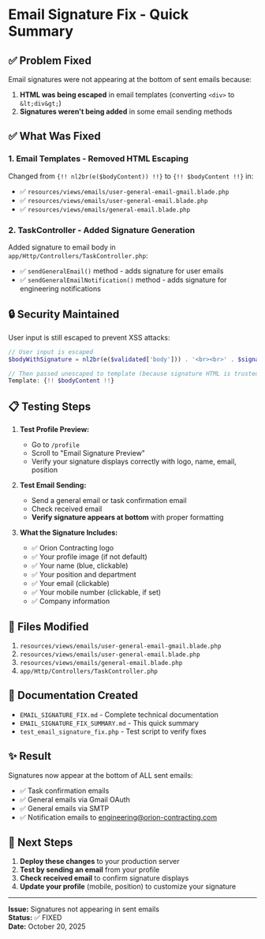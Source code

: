 # Email Signature Fix - Quick Summary

## ✅ Problem Fixed

Email signatures were not appearing at the bottom of sent emails because:
1. **HTML was being escaped** in email templates (converting `<div>` to `&lt;div&gt;`)
2. **Signatures weren't being added** in some email sending methods

## ✅ What Was Fixed

### 1. Email Templates - Removed HTML Escaping
Changed from `{!! nl2br(e($bodyContent)) !!}` to `{!! $bodyContent !!}` in:
- ✅ `resources/views/emails/user-general-email-gmail.blade.php`
- ✅ `resources/views/emails/user-general-email.blade.php`  
- ✅ `resources/views/emails/general-email.blade.php`

### 2. TaskController - Added Signature Generation
Added signature to email body in `app/Http/Controllers/TaskController.php`:
- ✅ `sendGeneralEmail()` method - adds signature for user emails
- ✅ `sendGeneralEmailNotification()` method - adds signature for engineering notifications

## 🔒 Security Maintained

User input is still escaped to prevent XSS attacks:
```php
// User input is escaped
$bodyWithSignature = nl2br(e($validated['body'])) . '<br><br>' . $signature;

// Then passed unescaped to template (because signature HTML is trusted)
Template: {!! $bodyContent !!}
```

## 📋 Testing Steps

1. **Test Profile Preview:**
   - Go to `/profile`
   - Scroll to "Email Signature Preview"
   - Verify your signature displays correctly with logo, name, email, position

2. **Test Email Sending:**
   - Send a general email or task confirmation email
   - Check received email
   - **Verify signature appears at bottom** with proper formatting

3. **What the Signature Includes:**
   - ✅ Orion Contracting logo
   - ✅ Your profile image (if not default)
   - ✅ Your name (blue, clickable)
   - ✅ Your position and department
   - ✅ Your email (clickable)
   - ✅ Your mobile number (clickable, if set)
   - ✅ Company information

## 📁 Files Modified

1. `resources/views/emails/user-general-email-gmail.blade.php`
2. `resources/views/emails/user-general-email.blade.php`
3. `resources/views/emails/general-email.blade.php`
4. `app/Http/Controllers/TaskController.php`

## 📝 Documentation Created

- `EMAIL_SIGNATURE_FIX.md` - Complete technical documentation
- `EMAIL_SIGNATURE_FIX_SUMMARY.md` - This quick summary
- `test_email_signature_fix.php` - Test script to verify fixes

## ✨ Result

Signatures now appear at the bottom of ALL sent emails:
- ✅ Task confirmation emails
- ✅ General emails via Gmail OAuth
- ✅ General emails via SMTP
- ✅ Notification emails to engineering@orion-contracting.com

## 🎯 Next Steps

1. **Deploy these changes** to your production server
2. **Test by sending an email** from your profile
3. **Check received email** to confirm signature displays
4. **Update your profile** (mobile, position) to customize your signature

---

**Issue:** Signatures not appearing in sent emails  
**Status:** ✅ FIXED  
**Date:** October 20, 2025

